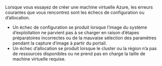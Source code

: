 Lorsque vous essayez de créer une machine virtuelle Azure, les erreurs courantes que vous rencontrez sont les échecs de configuration ou d’allocation.

- Un échec de configuration se produit lorsque l’image du système d’exploitation ne parvient pas à se charger en raison d’étapes préparatoires incorrectes ou de la mauvaise sélection des paramètres pendant la capture d’image à partir du portail.
- Un échec d’allocation se produit lorsque le cluster ou la région n’a pas de ressources disponibles ou ne prend pas en charge la taille de machine virtuelle requise.

